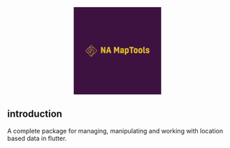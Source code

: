  <div style="width:100%; text-align:center"><img src="./doc/logo.png" alt="logo" width="200" height="200" ></div>
 <p></p>

## introduction
A complete package for managing, manipulating and working with location based data in flutter.

  
